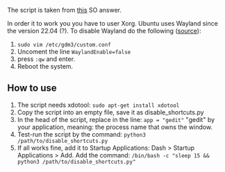 The script is taken from [this](https://askubuntu.com/a/863486/1625294) SO answer.

In order it to work you you have to user Xorg. Ubuntu uses Wayland since the version 22.04 (?). To disable Wayland do the following ([source](https://askubuntu.com/questions/1428525/how-to-permanetely-disable-wayland)):
1. `sudo vim /etc/gdm3/custom.conf`
2. Uncoment the line `WaylandEnable=false`
3. press `:qw` and enter.
4. Reboot the system.

## How to use
1. The script needs xdotool:
`sudo apt-get install xdotool`
2. Copy the script into an empty file, save it as disable_shortcuts.py
3. In the head of the script, replace in the line: `app = "gedit"` "gedit" by your application, meaning: the process name that owns the window.
4. Test-run the script by the command:
`python3 /path/to/disable_shortcuts.py`
5. If all works fine, add it to Startup Applications: Dash > Startup Applications > Add. Add the command: `/bin/bash -c "sleep 15 && python3 /path/to/disable_shortcuts.py"`

